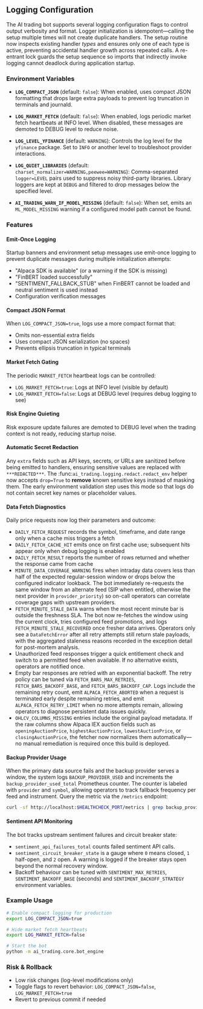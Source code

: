 ## Logging Configuration

 The AI trading bot supports several logging configuration flags to control output verbosity and format. Logger initialization is idempotent—calling the setup multiple times will not create duplicate handlers. The setup routine now inspects existing handler *types* and ensures only one of each type is active, preventing accidental handler growth across repeated calls. A re-entrant lock guards the setup sequence so imports that indirectly invoke logging cannot deadlock during application startup.

### Environment Variables

- **`LOG_COMPACT_JSON`** (default: `false`): When enabled, uses compact JSON formatting that drops large extra payloads to prevent log truncation in terminals and journald.

- **`LOG_MARKET_FETCH`** (default: `false`): When enabled, logs periodic market fetch heartbeats at INFO level. When disabled, these messages are demoted to DEBUG level to reduce noise.

- **`LOG_LEVEL_YFINANCE`** (default: `WARNING`): Controls the log level for the `yfinance` package. Set to `INFO` or another level to troubleshoot provider interactions.
- **`LOG_QUIET_LIBRARIES`** (default: `charset_normalizer=WARNING,peewee=WARNING`): Comma-separated `logger=LEVEL` pairs used to suppress noisy third-party libraries. Library loggers are kept at `DEBUG` and filtered to drop messages below the specified level.
- **`AI_TRADING_WARN_IF_MODEL_MISSING`** (default: `false`): When set, emits an `ML_MODEL_MISSING` warning if a configured model path cannot be found.

### Features

#### Emit-Once Logging
Startup banners and environment setup messages use emit-once logging to prevent duplicate messages during multiple initialization attempts:

- "Alpaca SDK is available" (or a warning if the SDK is missing)
- "FinBERT loaded successfully"
- "SENTIMENT_FALLBACK_STUB" when FinBERT cannot be loaded and neutral
  sentiment is used instead
- Configuration verification messages

#### Compact JSON Format
When `LOG_COMPACT_JSON=true`, logs use a more compact format that:
- Omits non-essential extra fields
- Uses compact JSON serialization (no spaces)
- Prevents ellipsis truncation in typical terminals

#### Market Fetch Gating
The periodic `MARKET_FETCH` heartbeat logs can be controlled:
- `LOG_MARKET_FETCH=true`: Logs at INFO level (visible by default)
- `LOG_MARKET_FETCH=false`: Logs at DEBUG level (requires debug logging to see)

#### Risk Engine Quieting
Risk exposure update failures are demoted to DEBUG level when the trading context is not ready, reducing startup noise.

#### Automatic Secret Redaction
Any `extra` fields such as API keys, secrets, or URLs are sanitized before
being emitted to handlers, ensuring sensitive values are replaced with
`***REDACTED***`.  The :func:`ai_trading.logging.redact.redact_env` helper now
accepts ``drop=True`` to **remove** known sensitive keys instead of masking
them.  The early environment validation step uses this mode so that logs do
not contain secret key names or placeholder values.

#### Data Fetch Diagnostics
Daily price requests now log their parameters and outcome:

- `DAILY_FETCH_REQUEST` records the symbol, timeframe, and date range only when a cache miss triggers a fetch
- `DAILY_FETCH_CACHE_HIT` emits once on first cache use; subsequent hits appear only when debug logging is enabled
- `DAILY_FETCH_RESULT` reports the number of rows returned and whether the
  response came from cache
- `MINUTE_DATA_COVERAGE_WARNING` fires when intraday data covers less than half
  of the expected regular-session window or drops below the configured
  indicator lookback. The bot immediately re-requests the same window from an
  alternate feed (SIP when entitled, otherwise the next provider in
  `provider_priority`) so on-call operators can correlate coverage gaps with
  upstream providers.
- `FETCH_MINUTE_STALE_DATA` warns when the most recent minute bar is outside the
  freshness SLA. The bot now re-fetches the window using the current clock,
  tries configured feed promotions, and logs `FETCH_MINUTE_STALE_RECOVERED`
  once fresher data arrives. Operators only see a `DataFetchError` after all
  retry attempts still return stale payloads, with the aggregated staleness
  reasons recorded in the exception detail for post-mortem analysis.
- Unauthorized feed responses trigger a quick entitlement check and switch to a
  permitted feed when available. If no alternative exists, operators are
  notified once.
- Empty bar responses are retried with an exponential backoff. The retry
  policy can be tuned via `FETCH_BARS_MAX_RETRIES`, `FETCH_BARS_BACKOFF_BASE`,
  and `FETCH_BARS_BACKOFF_CAP`. Logs include the remaining retry count,
  emit `ALPACA_FETCH_ABORTED` when a request is terminated early despite
  remaining retries, and emit `ALPACA_FETCH_RETRY_LIMIT` when no more attempts
  remain, allowing operators to diagnose persistent data issues quickly.
- `OHLCV_COLUMNS_MISSING` entries include the original payload metadata. If the
  raw columns show Alpaca IEX auction fields such as `openingAuctionPrice`,
  `highestAuctionPrice`, `lowestAuctionPrice`, or `closingAuctionPrice`, the
  fetcher now normalizes them automatically—no manual remediation is required
  once this build is deployed.

#### Backup Provider Usage
When the primary data source fails and the backup provider serves a window,
the system logs `BACKUP_PROVIDER_USED` and increments the
`backup_provider_used_total` Prometheus counter. The counter is labeled with
`provider` and `symbol`, allowing operators to track fallback frequency per
feed and instrument. Query the metric via the `/metrics` endpoint:

```bash
curl -sf http://localhost:$HEALTHCHECK_PORT/metrics | grep backup_provider_used_total
```

#### Sentiment API Monitoring
The bot tracks upstream sentiment failures and circuit breaker state:

- `sentiment_api_failures_total` counts failed sentiment API calls.
- `sentiment_circuit_breaker_state` is a gauge where `0` means closed,
  `1` half-open, and `2` open. A warning is logged if the breaker stays
  open beyond the normal recovery window.
- Backoff behaviour can be tuned with `SENTIMENT_MAX_RETRIES`,
  `SENTIMENT_BACKOFF_BASE` (seconds) and `SENTIMENT_BACKOFF_STRATEGY`
  environment variables.

### Example Usage

```bash
# Enable compact logging for production
export LOG_COMPACT_JSON=true

# Hide market fetch heartbeats
export LOG_MARKET_FETCH=false

# Start the bot
python -m ai_trading.core.bot_engine
```

### Risk & Rollback

- Low risk changes (log-level modifications only)
- Toggle flags to revert behavior: `LOG_COMPACT_JSON=false`, `LOG_MARKET_FETCH=true`
- Revert to previous commit if needed
